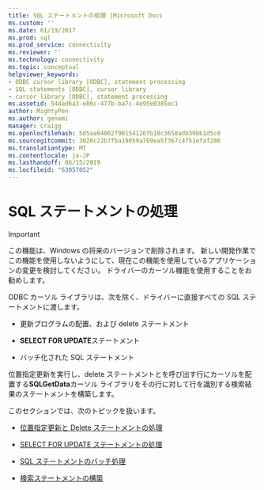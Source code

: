 ```yaml
---
title: SQL ステートメントの処理 |Microsoft Docs
ms.custom: ''
ms.date: 01/19/2017
ms.prod: sql
ms.prod_service: connectivity
ms.reviewer: ''
ms.technology: connectivity
ms.topic: conceptual
helpviewer_keywords:
- ODBC cursor library [ODBC], statement processing
- SQL statements [ODBC], cursor library
- cursor library [ODBC], statement processing
ms.assetid: 54dad6a3-e86c-477b-ba7c-4e95e0385ec1
author: MightyPen
ms.author: genemi
manager: craigg
ms.openlocfilehash: 5d5aa94062f90154126fb18c3658adb39bb1d5c0
ms.sourcegitcommit: 3026c22b7fba19059a769ea5f367c4f51efaf286
ms.translationtype: MT
ms.contentlocale: ja-JP
ms.lasthandoff: 06/15/2019
ms.locfileid: "63057052"
---
```

# <a name="processing-sql-statements"></a>SQL ステートメントの処理
> [!IMPORTANT]  
>  この機能は、Windows の将来のバージョンで削除されます。 新しい開発作業でこの機能を使用しないようにして、現在この機能を使用しているアプリケーションの変更を検討してください。 ドライバーのカーソル機能を使用することをお勧めします。  
  
 ODBC カーソル ライブラリは、次を除く、ドライバーに直接すべての SQL ステートメントに渡します。  
  
-   更新プログラムの配置、および delete ステートメント  
  
-   **SELECT FOR UPDATE**ステートメント  
  
-   バッチ化された SQL ステートメント  
  
 位置指定更新を実行し、delete ステートメントとを呼び出す行にカーソルを配置する**SQLGetData**カーソル ライブラリをその行に対して行を識別する検索結果のステートメントを構築します。  
  
 このセクションでは、次のトピックを扱います。  
  
-   [位置指定更新と Delete ステートメントの処理](../../../odbc/reference/appendixes/processing-positioned-update-and-delete-statements.md)  
  
-   [SELECT FOR UPDATE ステートメントの処理](../../../odbc/reference/appendixes/processing-select-for-update-statements.md)  
  
-   [SQL ステートメントのバッチ処理](../../../odbc/reference/appendixes/processing-batches-of-sql-statements.md)  
  
-   [検索ステートメントの構築](../../../odbc/reference/appendixes/constructing-searched-statements.md)
